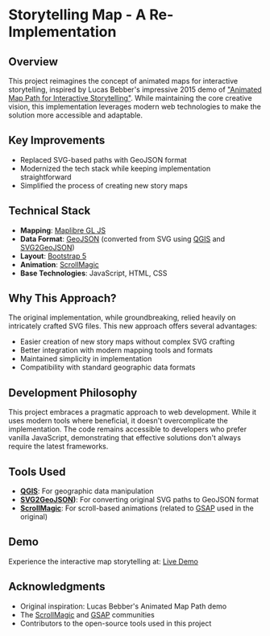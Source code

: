 # Storytelling Map - A Re-Implementation

## Overview
This project reimagines the concept of animated maps for interactive storytelling, inspired by Lucas Bebber's impressive 2015 demo of ["Animated Map Path for Interactive Storytelling"](https://tympanus.net/codrops/2015/12/16/animated-map-path-for-interactive-storytelling). While maintaining the core creative vision, this implementation leverages modern web technologies to make the solution more accessible and adaptable.

## Key Improvements
- Replaced SVG-based paths with GeoJSON format
- Modernized the tech stack while keeping implementation straightforward
- Simplified the process of creating new story maps

## Technical Stack
- **Mapping**: [Maplibre GL JS](https://maplibre.org/maplibre-gl-js/docs/)
- **Data Format**: [GeoJSON](https://geojson.org/) (converted from SVG using [QGIS](https://qgis.org/) and [SVG2GeoJSON](https://github.com/Phrogz/svg2geojson))
- **Layout**: [Bootstrap 5](https://getbootstrap.com/)
- **Animation**: [ScrollMagic](https://scrollmagic.io/)
- **Base Technologies**: JavaScript, HTML, CSS

## Why This Approach?
The original implementation, while groundbreaking, relied heavily on intricately crafted SVG files. This new approach offers several advantages:
- Easier creation of new story maps without complex SVG crafting
- Better integration with modern mapping tools and formats
- Maintained simplicity in implementation
- Compatibility with standard geographic data formats

## Development Philosophy
This project embraces a pragmatic approach to web development. While it uses modern tools where beneficial, it doesn't overcomplicate the implementation. The code remains accessible to developers who prefer vanilla JavaScript, demonstrating that effective solutions don't always require the latest frameworks.

## Tools Used
- **[QGIS](https://qgis.org/)**: For geographic data manipulation
- **[SVG2GeoJSON](https://github.com/Phrogz/svg2geojson))**: For converting original SVG paths to GeoJSON format
- **[ScrollMagic](https://scrollmagic.io/)**: For scroll-based animations (related to [GSAP](https://greensock.com/gsap/) used in the original)

## Demo
Experience the interactive map storytelling at: [Live Demo](https://markmclaren.github.io/storytellingmap-retold/)

## Acknowledgments
- Original inspiration: Lucas Bebber's Animated Map Path demo
- The [ScrollMagic](https://scrollmagic.io/) and [GSAP](https://greensock.com/gsap/) communities
- Contributors to the open-source tools used in this project
